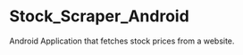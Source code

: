 Stock_Scraper_Android
=====================

Android Application that fetches stock prices from a website.
